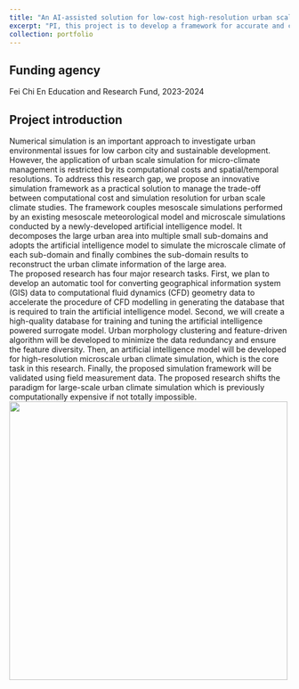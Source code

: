 ```yaml
---
title: "An AI-assisted solution for low-cost high-resolution urban scale environmental simulation"
excerpt: "PI, this project is to develop a framework for accurate and computationally efficient simulation of urban-scale micro environment"
collection: portfolio
---
```


## Funding agency
Fei Chi En Education and Research Fund, 2023-2024 

## Project introduction
Numerical simulation is an important approach to investigate urban environmental issues for low carbon city and sustainable development. However, the application of urban scale simulation for micro-climate management is restricted by its computational costs and spatial/temporal resolutions. To address this research gap, we propose an innovative simulation framework as a practical solution to manage the trade-off between computational cost and simulation resolution for urban scale climate studies. The framework couples mesoscale simulations performed by an existing mesoscale meteorological model and microscale simulations conducted by a newly-developed artificial intelligence model. It decomposes the large urban area into multiple small sub-domains and adopts the artificial intelligence model to simulate the microscale climate of each sub-domain and finally combines the sub-domain results to reconstruct the urban climate information of the large area.<br/>
The proposed research has four major research tasks. First, we plan to develop an automatic tool for converting geographical information system (GIS) data to computational fluid dynamics (CFD) geometry data to accelerate the procedure of CFD modelling in generating the database that is required to train the artificial intelligence model. Second, we will create a high-quality database for training and tuning the artificial intelligence powered surrogate model. Urban morphology clustering and feature-driven algorithm will be developed to minimize the data redundancy and ensure the feature diversity. Then, an artificial intelligence model will be developed for high-resolution microscale urban climate simulation, which is the core task in this research. Finally, the proposed simulation framework will be validated using field measurement data. The proposed research shifts the paradigm for large-scale urban climate simulation which is previously computationally expensive if not totally impossible.<br/>
<img src='/images/portfolios/Fei Chi En.png' width='500'>